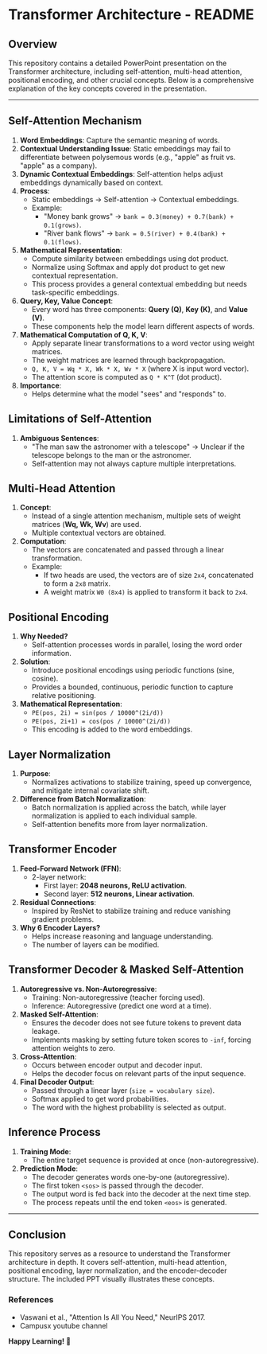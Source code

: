 # Transformer Architecture - README

## Overview

This repository contains a detailed PowerPoint presentation on the Transformer architecture, including self-attention, multi-head attention, positional encoding, and other crucial concepts. Below is a comprehensive explanation of the key concepts covered in the presentation.

---

## **Self-Attention Mechanism**

1. **Word Embeddings**: Capture the semantic meaning of words.
2. **Contextual Understanding Issue**: Static embeddings may fail to differentiate between polysemous words (e.g., "apple" as fruit vs. "apple" as a company).
3. **Dynamic Contextual Embeddings**: Self-attention helps adjust embeddings dynamically based on context.
4. **Process**:
   - Static embeddings → Self-attention → Contextual embeddings.
   - Example:
     - "Money bank grows" → `bank = 0.3(money) + 0.7(bank) + 0.1(grows)`.
     - "River bank flows" → `bank = 0.5(river) + 0.4(bank) + 0.1(flows)`.
5. **Mathematical Representation**:
   - Compute similarity between embeddings using dot product.
   - Normalize using Softmax and apply dot product to get new contextual representation.
   - This process provides a general contextual embedding but needs task-specific embeddings.
6. **Query, Key, Value Concept**:
   - Every word has three components: **Query (Q)**, **Key (K)**, and **Value (V)**.
   - These components help the model learn different aspects of words.
7. **Mathematical Computation of Q, K, V**:
   - Apply separate linear transformations to a word vector using weight matrices.
   - The weight matrices are learned through backpropagation.
   - `Q, K, V = Wq * X, Wk * X, Wv * X` (where X is input word vector).
   - The attention score is computed as `Q * K^T` (dot product).
8. **Importance**:
   - Helps determine what the model "sees" and "responds" to.

## **Limitations of Self-Attention**

1. **Ambiguous Sentences**:
   - "The man saw the astronomer with a telescope" → Unclear if the telescope belongs to the man or the astronomer.
   - Self-attention may not always capture multiple interpretations.

## **Multi-Head Attention**

1. **Concept**:
   - Instead of a single attention mechanism, multiple sets of weight matrices (**Wq, Wk, Wv**) are used.
   - Multiple contextual vectors are obtained.
2. **Computation**:
   - The vectors are concatenated and passed through a linear transformation.
   - Example:
     - If two heads are used, the vectors are of size `2x4`, concatenated to form a `2x8` matrix.
     - A weight matrix `W0 (8x4)` is applied to transform it back to `2x4`.

## **Positional Encoding**

1. **Why Needed?**
   - Self-attention processes words in parallel, losing the word order information.
2. **Solution**:
   - Introduce positional encodings using periodic functions (sine, cosine).
   - Provides a bounded, continuous, periodic function to capture relative positioning.
3. **Mathematical Representation**:
   - `PE(pos, 2i) = sin(pos / 10000^(2i/d))`
   - `PE(pos, 2i+1) = cos(pos / 10000^(2i/d))`
   - This encoding is added to the word embeddings.

## **Layer Normalization**

1. **Purpose**:
   - Normalizes activations to stabilize training, speed up convergence, and mitigate internal covariate shift.
2. **Difference from Batch Normalization**:
   - Batch normalization is applied across the batch, while layer normalization is applied to each individual sample.
   - Self-attention benefits more from layer normalization.

## **Transformer Encoder**

1. **Feed-Forward Network (FFN)**:
   - 2-layer network:
     - First layer: **2048 neurons, ReLU activation**.
     - Second layer: **512 neurons, Linear activation**.
2. **Residual Connections**:
   - Inspired by ResNet to stabilize training and reduce vanishing gradient problems.
3. **Why 6 Encoder Layers?**
   - Helps increase reasoning and language understanding.
   - The number of layers can be modified.

## **Transformer Decoder & Masked Self-Attention**

1. **Autoregressive vs. Non-Autoregressive**:
   - Training: Non-autoregressive (teacher forcing used).
   - Inference: Autoregressive (predict one word at a time).
2. **Masked Self-Attention**:
   - Ensures the decoder does not see future tokens to prevent data leakage.
   - Implements masking by setting future token scores to `-inf`, forcing attention weights to zero.
3. **Cross-Attention**:
   - Occurs between encoder output and decoder input.
   - Helps the decoder focus on relevant parts of the input sequence.
4. **Final Decoder Output**:
   - Passed through a linear layer (`size = vocabulary size`).
   - Softmax applied to get word probabilities.
   - The word with the highest probability is selected as output.

## **Inference Process**

1. **Training Mode**:
   - The entire target sequence is provided at once (non-autoregressive).
2. **Prediction Mode**:
   - The decoder generates words one-by-one (autoregressive).
   - The first token `<sos>` is passed through the decoder.
   - The output word is fed back into the decoder at the next time step.
   - The process repeats until the end token `<eos>` is generated.

---

## **Conclusion**

This repository serves as a resource to understand the Transformer architecture in depth. It covers self-attention, multi-head attention, positional encoding, layer normalization, and the encoder-decoder structure. The included PPT visually illustrates these concepts.

### **References**

- Vaswani et al., "Attention Is All You Need," NeurIPS 2017.
- Campusx youtube channel

**Happy Learning! 🚀**

